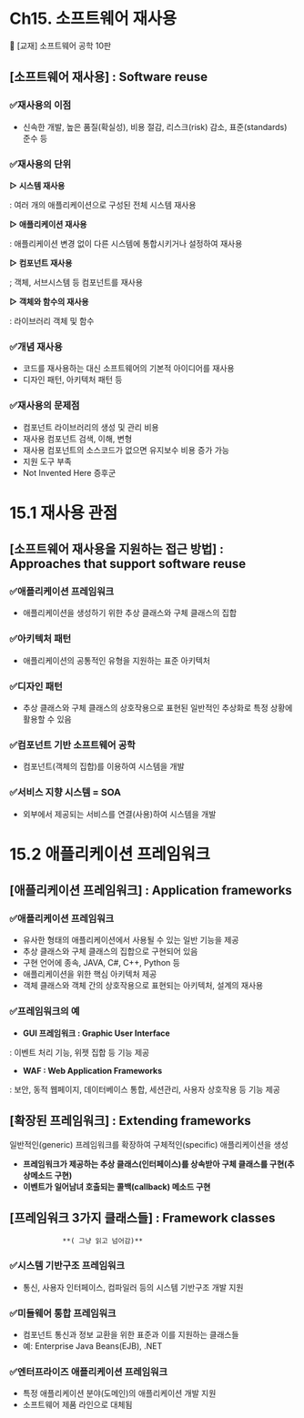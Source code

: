 # **Ch15. 소프트웨어 재사용**

📌 [교재] 소프트웨어 공학 10판

## **[소프트웨어 재사용] : Software reuse**

### ✅**재사용의 이점**

- 신속한 개발, 높은 품질(확실성), 비용 절감, 리스크(risk) 감소, 표준(standards) 준수 등

### ✅**재사용의 단위**

**▷ 시스템 재사용**

: 여러 개의 애플리케이션으로 구성된 전체 시스템 재사용

**▷ 애플리케이션 재사용**

: 애플리케이션 변경 없이 다른 시스템에 통합시키거나 설정하여 재사용

**▷ 컴포넌트 재사용**

; 객체, 서브시스템 등 컴포넌트를 재사용

**▷ 객체와 함수의 재사용**

: 라이브러리 객체 및 함수

### ✅**개념 재사용**

- 코드를 재사용하는 대신 소프트웨어의 기본적 아이디어를 재사용
- 디자인 패턴, 아키텍처 패턴 등

### ✅**재사용의 문제점**

- 컴포넌트 라이브러리의 생성 및 관리 비용
- 재사용 컴포넌트 검색, 이해, 변형
- 재사용 컴포넌트의 소스코드가 없으면 유지보수 비용 증가 가능
- 지원 도구 부족
- Not Invented Here 증후군

# **15.1 재사용 관점**

## **[소프트웨어 재사용을 지원하는 접근 방법] : Approaches that support software reuse**

### ✅**애플리케이션 프레임워크**

- 애플리케이션을 생성하기 위한 추상 클래스와 구체 클래스의 집합

### ✅**아키텍처 패턴**

- 애플리케이션의 공통적인 유형을 지원하는 표준 아키텍처

### ✅**디자인 패턴**

- 추상 클래스와 구체 클래스의 상호작용으로 표현된 일반적인 추상화로 특정 상황에 활용할 수 있음

### ✅**컴포넌트 기반 소프트웨어 공학**

- 컴포넌트(객체의 집합)를 이용하여 시스템을 개발

### ✅**서비스 지향 시스템 = SOA**

- 외부에서 제공되는 서비스를 연결(사용)하여 시스템을 개발

# **15.2 애플리케이션 프레임워크**

## **[애플리케이션 프레임워크] : Application frameworks**

### ✅**애플리케이션 프레임워크**

- 유사한 형태의 애플리케이션에서 사용될 수 있는 일반 기능을 제공
- 추상 클래스와 구체 클래스의 집합으로 구현되어 있음
- 구현 언어에 종속, JAVA, C#, C++, Python 등
- 애플리케이션을 위한 핵심 아키텍처 제공
- 객체 클래스와 객체 간의 상호작용으로 표현되는 아키텍처, 설계의 재사용

### ✅**프레임워크의 예**

- **GUI 프레임워크 : Graphic User Interface**

: 이벤트 처리 기능, 위젯 집합 등 기능 제공

- **WAF : Web Application Frameworks**

: 보안, 동적 웹페이지, 데이터베이스 통합, 세션관리, 사용자 상호작용 등 기능 제공

## **[확장된 프레임워크] : Extending frameworks**

일반적인(generic) 프레임워크를 확장하여 구체적인(specific) 애플리케이션을 생성

- **프레임워크가 제공하는 추상 클래스(인터페이스)를 상속받아 구체 클래스를 구현(추상메소드 구현)**
- **이벤트가 일어남녀 호출되는 콜백(callback) 메소드 구현**

## **[프레임워크 3가지 클래스들] : Framework classes**

                 **( 그냥 읽고 넘어감)**

### ✅**시스템 기반구조 프레임워크**

- 통신, 사용자 인터페이스, 컴파일러 등의 시스템 기반구조 개발 지원

### ✅**미들웨어 통합 프레임워크**

- 컴포넌트 통신과 정보 교환을 위한 표준과 이를 지원하는 클래스들
- 예: Enterprise Java Beans(EJB), .NET

### ✅**엔터프라이즈 애플리케이션 프레임워크**

- 특정 애플리케이션 분야(도메인)의 애플리케이션 개발 지원
- 소프트웨어 제품 라인으로 대체됨